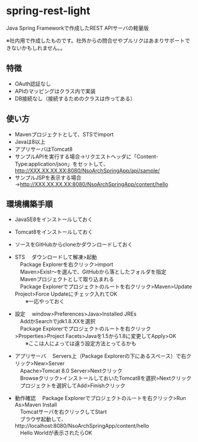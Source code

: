 # spring-rest-light
Java Spring Frameworkで作成したREST APIサーバの軽量版

※社内用で作成したものです。社外からの問合せやプルリクはあまりサポートできないかもしれません。。

## 特徴
* OAuth認証なし
* APIのマッピングはクラス内で実装
* DB接続なし（接続するためのクラスは作ってある）

## 使い方
* Mavenプロジェクトとして、STSでimport
* Javaは8以上
* アプリサーバはTomcat8
* サンプルAPIを実行する場合→リクエストヘッダに「Content-Type:application/json」をセットして、http://XXX.XX.XX.XX:8080/NsoArchSpringApp/api/sample/
* サンプルJSPを表示する場合→http://XXX.XX.XX.XX:8080/NsoArchSpringApp/content/hello

## 環境構築手順
* JavaSE8をインストールしておく
* Tomcat8をインストールしておく
* ソースをGitHubからcloneかダウンロードしておく

* STS
　ダウンロードして解凍>起動  
　Package Explorerを右クリック>import  
　Maven>Exist～を選んで、GitHubから落としたフォルダを指定  
　Mavenプロジェクトとして取り込まれる  
　Package Explorerでプロジェクトのルートを右クリック>Maven>Update Project>Force Updateにチェック入れてOK  
　　※一応やっておく  

* 設定
　window>Preferences>Java>Installed JREs  
　AddかSearchでjdk1.8.XXを選択  
　Package Explorerでプロジェクトのルートを右クリック>Properties>Project Facets>Javaを1.5から1.8に変更してApply>OK  
　　※ここは人によっては違う設定方法とってるかも  

* アプリサーバ
　Servers上（Package Explorerの下にあるスペース）で右クリック>New>Server  
　Apache>Tomcat 8.0 Server>Nextクリック  
　Browseクリック>インストールしておいたTomcat8を選択>Nextクリック  
　プロジェクトを選択してAdd>Finishクリック  

* 動作確認
　Package Explorerでプロジェクトのルートを右クリック>Run As>Maven Install  
　Tomcatサーバを右クリックしてStart  
　ブラウザ起動して、http://localhost:8080/NsoArchSpringApp/content/hello  
　Hello Worldが表示されたらOK  
